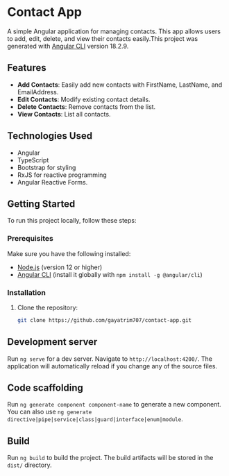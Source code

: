 # Contact App

A simple Angular application for managing contacts. This app allows users to add, edit, delete, and view their contacts easily.This project was generated with [Angular CLI](https://github.com/angular/angular-cli) version 18.2.9.

## Features

- **Add Contacts**: Easily add new contacts with FirstName, LastName, and EmailAddress.
- **Edit Contacts**: Modify existing contact details.
- **Delete Contacts**: Remove contacts from the list.
- **View Contacts**: List all contacts.

## Technologies Used

- Angular
- TypeScript
- Bootstrap for styling
- RxJS for reactive programming
- Angular Reactive Forms.

## Getting Started

To run this project locally, follow these steps:

### Prerequisites

Make sure you have the following installed:

- [Node.js](https://nodejs.org/) (version 12 or higher)
- [Angular CLI](https://angular.io/cli) (install it globally with `npm install -g @angular/cli`)

### Installation

1. Clone the repository:

   ```bash
   git clone https://github.com/gayatrim707/contact-app.git

## Development server

Run `ng serve` for a dev server. Navigate to `http://localhost:4200/`. The application will automatically reload if you change any of the source files.

## Code scaffolding

Run `ng generate component component-name` to generate a new component. You can also use `ng generate directive|pipe|service|class|guard|interface|enum|module`.

## Build

Run `ng build` to build the project. The build artifacts will be stored in the `dist/` directory.

